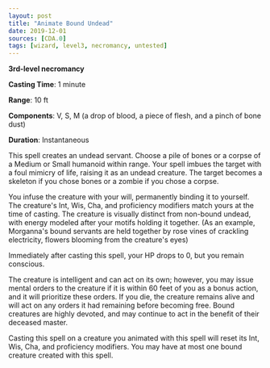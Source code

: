 ```yaml
---
layout: post
title: "Animate Bound Undead"
date: 2019-12-01
sources: [CDA.0]
tags: [wizard, level3, necromancy, untested]
---
```


**3rd-level necromancy**

**Casting Time**: 1 minute

**Range**: 10 ft

**Components**:  V, S, M (a drop of blood, a piece of flesh, and a pinch of bone dust)

**Duration**: Instantaneous

This spell creates an undead servant. Choose a pile of bones or a corpse of a Medium or Small humanoid within range. Your spell imbues the target with a foul mimicry of life, raising it as an undead creature. The target becomes a skeleton if you chose bones or a zombie if you chose a corpse.

You infuse the creature with your will, permanently binding it to yourself. The creature's Int, Wis, Cha, and proficiency modifiers match yours at the time of casting. The creature is visually distinct from non-bound undead, with energy modeled after your motifs holding it together. (As an example, Morganna's bound servants are held together by rose vines of crackling electricity, flowers blooming from the creature's eyes)

Immediately after casting this spell, your HP drops to 0, but you remain conscious. 

The creature is intelligent and can act on its own; however, you may issue mental orders to the creature if it is within 60 feet of you as a bonus action, and it will prioritize these orders. If you die, the creature remains alive and will act on any orders it had remaining before becoming free. Bound creatures are highly devoted, and may continue to act in the benefit of their deceased master.

Casting this spell on a creature you animated with this spell will reset its Int, Wis, Cha, and proficiency modifiers. You may have at most one bound creature created with this spell.